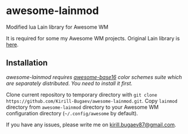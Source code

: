 # awesome-lainmod
Modified lua Lain library for Awesome WM

It is required for some my Awesome WM projects.
Original Lain library is [here][lcpz/lain].

## Installation
*awesome-lainmod requires [awesome-base16][] color schemes suite which are separately distributed. You need to install it first.*

Clone current repository to temporary directory with `git clone https://github.com/Kirill-Bugaev/awesome-lainmod.git`.
Copy `lainmod` directory from `awesome-lainmod` directory to your Awesome WM configuration directory (`~/.config/awesome` by default).

If you have any issues, please write me on kirill.bugaev87@gmail.com.

[lcpz/lain]: https://github.com/lcpz/lain
[awesome-base16]: https://github.com/Kirill-Bugaev/awesome-base16
